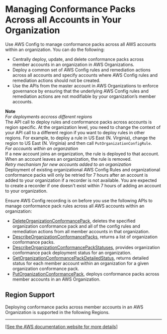 # Managing Conformance Packs Across all Accounts in Your Organization<a name="conformance-pack-organization-apis"></a>

Use AWS Config to manage conformance packs across all AWS accounts within an organization\. You can do the following:
+ Centrally deploy, update, and delete conformance packs across member accounts in an organization in AWS Organizations\.
+ Deploy a common set of AWS Config rules and remediation actions across all accounts and specify accounts where AWS Config rules and remediation actions should not be created\.
+ Use the APIs from the master account in AWS Organizations to enforce governance by ensuring that the underlying AWS Config rules and remediation actions are not modifiable by your organization’s member accounts\.

**Note**  
*For deployments accross different regions*  
The API call to deploy rules and conformance packs across accounts is region specific\. At the organization level, you need to change the context of your API call to a different region if you want to deploy rules in other regions\. For example, to deploy a rule in US East \(N\. Virginia\), change the region to US East \(N\. Virginia\) and then call `PutOrganizationConfigRule`\.  
*For accounts within an organzation*  
If a new account joins an organization, the rule is deployed to that account\. When an account leaves an organization, the rule is removed\.  
*Retry mechanism for new accounts added to an organization*  
Deployment of existing organizational AWS Config Rules and organizational conformance packs will only be retried for 7 hours after an account is added to your organization if a recorder is not available\. You are expected to create a recorder if one doesn't exist within 7 hours of adding an account to your organization\.

Ensure AWS Config recording is on before you use the following APIs to manage conformance pack rules across all AWS accounts within an organization:
+ [DeleteOrganizationConformancePack](https://docs.aws.amazon.com/config/latest/APIReference/API_DeleteOrganizationConformancePack.html), deletes the specified organization conformance pack and all of the config rules and remediation actions from all member accounts in that organization\.
+ [DescribeOrganizationConformancePacks](https://docs.aws.amazon.com/config/latest/APIReference/API_DescribeOrganizationConformancePacks.html), returns a list of organization conformance packs\.
+ [DescribeOrganizationConformancePackStatuses](https://docs.aws.amazon.com/config/latest/APIReference/API_DescribeOrganizationConformancePackStatuses.html), provides organization conformance pack deployment status for an organization\.
+ [GetOrganizationConformancePackDetailedStatus](https://docs.aws.amazon.com/config/latest/APIReference/API_GetOrganizationConformancePackDetailedStatus.html), returns detailed status for each member account within an organization for a given organization conformance pack\.
+ [PutOrganizationConformancePack](https://docs.aws.amazon.com/config/latest/APIReference/API_PutOrganizationConformancePack.html), deploys conformance packs across member accounts in an AWS Organization\.

## Region Support<a name="org-conformance-packs-regions"></a>

Deploying conformance packs across member accounts in an AWS Organization is supported in the following Regions\.


****  
[\[See the AWS documentation website for more details\]](http://docs.aws.amazon.com/config/latest/developerguide/conformance-pack-organization-apis.html)